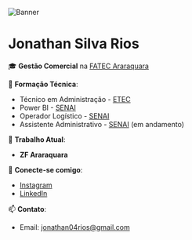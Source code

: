 ![Banner]([url=https://ibb.co/0CgP8h3][img]https://i.ibb.co/Vg7Xr28/Banner-Wagner.png[/img][/url])

# Jonathan Silva Rios

🎓 **Gestão Comercial** na [FATEC Araraquara](https://www.fatecararaquara.edu.br/)

🔧 **Formação Técnica**:
- Técnico em Administração - [ETEC](https://www.etec.sp.gov.br/)
- Power BI - [SENAI](https://www.senai.br/)
- Operador Logístico - [SENAI](https://www.senai.br/)
- Assistente Administrativo - [SENAI](https://www.senai.br/) (em andamento)

🏢 **Trabalho Atual**:
- **ZF Araraquara**

🔗 **Conecte-se comigo**:
- [Instagram](https://www.instagram.com/jonathan.srios)
- [LinkedIn](https://www.linkedin.com/in/jonathan04rios/)

📫 **Contato**:
- Email: [jonathan04rios@gmail.com](mailto:jonathan04rios@gmail.com)

